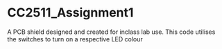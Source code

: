 # CC2511_Assignment1

A PCB shield designed and created for inclass lab use. This code utilises the switches to turn on a respective LED colour
